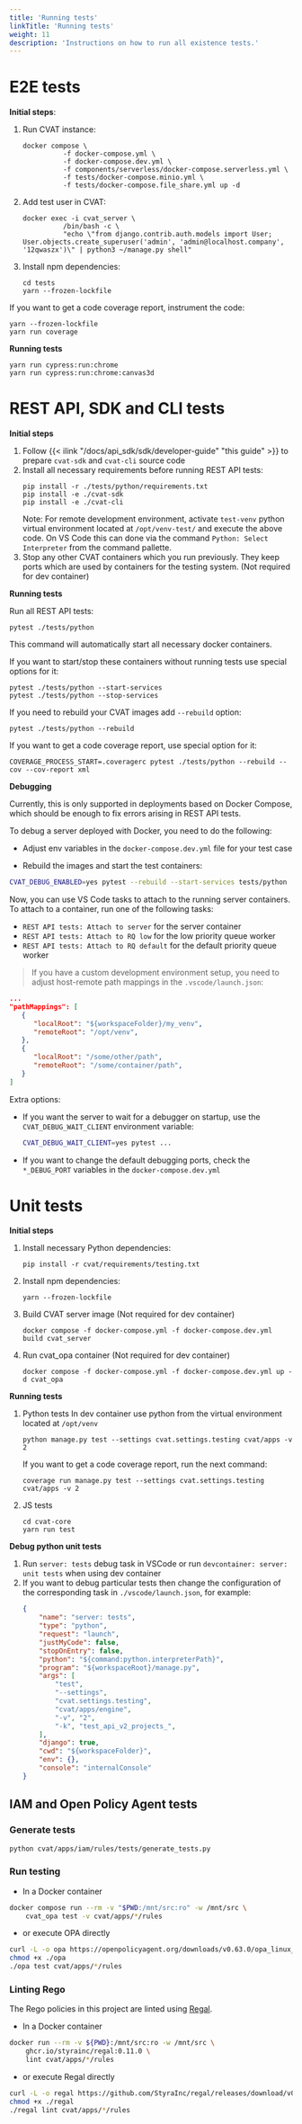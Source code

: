 ```yaml
---
title: 'Running tests'
linkTitle: 'Running tests'
weight: 11
description: 'Instructions on how to run all existence tests.'
---
```


# E2E tests

**Initial steps**:
1. Run CVAT instance:
   ```shell
   docker compose \
             -f docker-compose.yml \
             -f docker-compose.dev.yml \
             -f components/serverless/docker-compose.serverless.yml \
             -f tests/docker-compose.minio.yml \
             -f tests/docker-compose.file_share.yml up -d
   ```
1. Add test user in CVAT:
   ```shell
   docker exec -i cvat_server \
             /bin/bash -c \
             "echo \"from django.contrib.auth.models import User; User.objects.create_superuser('admin', 'admin@localhost.company', '12qwaszx')\" | python3 ~/manage.py shell"
   ```
1. Install npm dependencies:
   ```
   cd tests
   yarn --frozen-lockfile
   ```

If you want to get a code coverage report, instrument the code:
```
yarn --frozen-lockfile
yarn run coverage
```

**Running tests**

```
yarn run cypress:run:chrome
yarn run cypress:run:chrome:canvas3d
```

# REST API, SDK and CLI tests

**Initial steps**
1. Follow {{< ilink "/docs/api_sdk/sdk/developer-guide" "this guide" >}} to prepare
   `cvat-sdk` and `cvat-cli` source code
1. Install all necessary requirements before running REST API tests:
   ```
   pip install -r ./tests/python/requirements.txt
   pip install -e ./cvat-sdk
   pip install -e ./cvat-cli
   ```
   Note: For remote development environment, activate `test-venv` python virtual environment
   located at `/opt/venv-test/` and execute the above code. On VS Code this can done via the command `Python: Select Interpreter` from the command pallette.
1. Stop any other CVAT containers which you run previously. They keep ports
which are used by containers for the testing system. (Not required for dev container)

**Running tests**

Run all REST API tests:

```
pytest ./tests/python
```

This command will automatically start all necessary docker containers.

If you want to start/stop these containers without running tests
use special options for it:

```
pytest ./tests/python --start-services
pytest ./tests/python --stop-services
```

If you need to rebuild your CVAT images add `--rebuild` option:
```
pytest ./tests/python --rebuild
```

If you want to get a code coverage report, use special option for it:
```
COVERAGE_PROCESS_START=.coveragerc pytest ./tests/python --rebuild --cov --cov-report xml
```

**Debugging**

Currently, this is only supported in deployments based on Docker Compose,
which should be enough to fix errors arising in REST API tests.

To debug a server deployed with Docker, you need to do the following:

- Adjust env variables in the `docker-compose.dev.yml` file for your test case

- Rebuild the images and start the test containers:

```bash
CVAT_DEBUG_ENABLED=yes pytest --rebuild --start-services tests/python
```

Now, you can use VS Code tasks to attach to the running server containers.
To attach to a container, run one of the following tasks:
- `REST API tests: Attach to server` for the server container
- `REST API tests: Attach to RQ low` for the low priority queue worker
- `REST API tests: Attach to RQ default` for the default priority queue worker

> If you have a custom development environment setup, you need to adjust
host-remote path mappings in the `.vscode/launch.json`:
```json
...
"pathMappings": [
   {
      "localRoot": "${workspaceFolder}/my_venv",
      "remoteRoot": "/opt/venv",
   },
   {
      "localRoot": "/some/other/path",
      "remoteRoot": "/some/container/path",
   }
]
```

Extra options:
- If you want the server to wait for a debugger on startup,
  use the `CVAT_DEBUG_WAIT_CLIENT` environment variable:
  ```bash
  CVAT_DEBUG_WAIT_CLIENT=yes pytest ...
  ```
- If you want to change the default debugging ports, check the `*_DEBUG_PORT`
  variables in the `docker-compose.dev.yml`


# Unit tests

**Initial steps**
1. Install necessary Python dependencies:
   ```
   pip install -r cvat/requirements/testing.txt
   ```
1. Install npm dependencies:
   ```
   yarn --frozen-lockfile
   ```
1. Build CVAT server image (Not required for dev container)
   ```
   docker compose -f docker-compose.yml -f docker-compose.dev.yml build cvat_server
   ```
1. Run cvat_opa container (Not required for dev container)
   ```
   docker compose -f docker-compose.yml -f docker-compose.dev.yml up -d cvat_opa
   ```

**Running tests**
1. Python tests
   In dev container use python from the virtual environment located at `/opt/venv`
   ```
   python manage.py test --settings cvat.settings.testing cvat/apps -v 2
   ```
   If you want to get a code coverage report, run the next command:
   ```
   coverage run manage.py test --settings cvat.settings.testing cvat/apps -v 2
   ```

1. JS tests
   ```
   cd cvat-core
   yarn run test
   ```

**Debug python unit tests**
1. Run `server: tests` debug task in VSCode or run `devcontainer: server: unit tests` when using dev container
1. If you want to debug particular tests then change the configuration
of the corresponding task in `./vscode/launch.json`, for example:
   ```json
   {
       "name": "server: tests",
       "type": "python",
       "request": "launch",
       "justMyCode": false,
       "stopOnEntry": false,
       "python": "${command:python.interpreterPath}",
       "program": "${workspaceRoot}/manage.py",
       "args": [
           "test",
           "--settings",
           "cvat.settings.testing",
           "cvat/apps/engine",
           "-v", "2",
           "-k", "test_api_v2_projects_",
       ],
       "django": true,
       "cwd": "${workspaceFolder}",
       "env": {},
       "console": "internalConsole"
   }
   ```

<a id="opa-tests"></a>
## IAM and Open Policy Agent tests

### Generate tests

```bash
python cvat/apps/iam/rules/tests/generate_tests.py
```

### Run testing

- In a Docker container
```bash
docker compose run --rm -v "$PWD:/mnt/src:ro" -w /mnt/src \
    cvat_opa test -v cvat/apps/*/rules
```

- or execute OPA directly
```bash
curl -L -o opa https://openpolicyagent.org/downloads/v0.63.0/opa_linux_amd64_static
chmod +x ./opa
./opa test cvat/apps/*/rules
```

### Linting Rego

The Rego policies in this project are linted using [Regal](https://github.com/styrainc/regal).

- In a Docker container
```bash
docker run --rm -v ${PWD}:/mnt/src:ro -w /mnt/src \
    ghcr.io/styrainc/regal:0.11.0 \
    lint cvat/apps/*/rules
```

- or execute Regal directly
```bash
curl -L -o regal https://github.com/StyraInc/regal/releases/download/v0.11.0/regal_Linux_x86_64
chmod +x ./regal
./regal lint cvat/apps/*/rules
```
